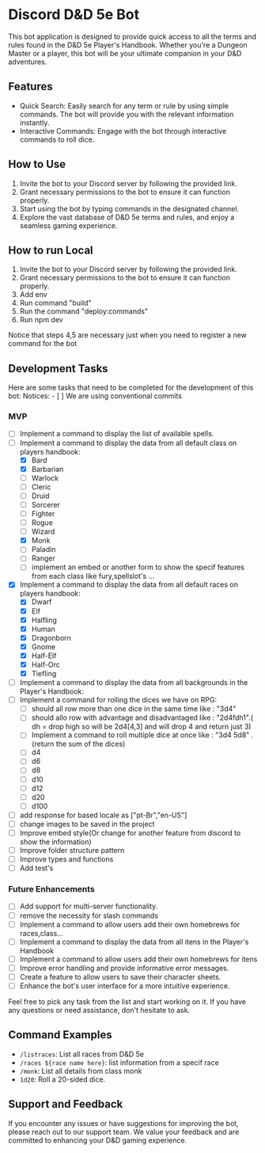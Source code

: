 # Discord D&D 5e Bot

This bot application is designed to provide quick access to all the terms and rules found in the D&D 5e Player's Handbook. Whether you're a Dungeon Master or a player, this bot will be your ultimate companion in your D&D adventures.

## Features

- Quick Search: Easily search for any term or rule by using simple commands. The bot will provide you with the relevant information instantly.
- Interactive Commands: Engage with the bot through interactive commands to roll dice.

## How to Use

1. Invite the bot to your Discord server by following the provided link.
2. Grant necessary permissions to the bot to ensure it can function properly.
3. Start using the bot by typing commands in the designated channel.
4. Explore the vast database of D&D 5e terms and rules, and enjoy a seamless gaming experience.


## How to run Local

1. Invite the bot to your Discord server by following the provided link.
2. Grant necessary permissions to the bot to ensure it can function properly.
3. Add env
4. Run command "build"
5. Run the command "deploy:commands"
6. Run npm dev

Notice that steps 4,5 are necessary just when you need to register a new command for the bot


## Development Tasks

Here are some tasks that need to be completed for the development of this bot:
Notices:
    - [ ] We are using conventional commits

### MVP
- [ ] Implement a command to display the list of available spells.
- [ ] Implement a command to display the data from all default class on players handbook:
    - [X] Bard
    - [X] Barbarian
    - [ ] Warlock
    - [ ] Cleric
    - [ ] Druid
    - [ ] Sorcerer
    - [ ] Fighter
    - [ ] Rogue
    - [ ] Wizard
    - [X] Monk
    - [ ] Paladin
    - [ ] Ranger
    - [ ] implement an embed or another form to show the specif features from each class like fury,spellslot's ...
- [X] Implement a command to display the data from all default races on players handbook:
    - [X] Dwarf
    - [X] Elf
    - [X] Halfling
    - [X] Human
    - [X] Dragonborn
    - [X] Gnome
    - [X] Half-Elf
    - [X] Half-Orc
    - [X] Tiefling
- [ ] Implement a command to display the data from all backgrounds in the Player's Handbook:
- [ ] Implement a command for rolling the dices we have on RPG:
    - [ ] should all row more than one dice in the same time like : "3d4"
    - [ ] should allo row with advantage and disadvantaged like : "2d4fdh1".( dh = drop high so will be 2d4[4,3] and will drop 4 and return just 3)
    - [ ] Implement a command to roll multiple dice at once like : "3d4 5d8" .(return the sum of the dices)
    - [ ] d4
    - [ ] d6
    - [ ] d8
    - [ ] d10
    - [ ] d12
    - [ ] d20
    - [ ] d100
- [ ] add response for based locale as ["pt-Br","en-US"]
- [ ] change images to be saved in the project
- [ ] Improve embed style(Or change for another feature from discord to show the information)
- [ ] Improve folder structure pattern
- [ ] Improve types and functions
- [ ] Add test's

### Future Enhancements

- [ ] Add support for multi-server functionality.
- [ ] remove the necessity for slash commands
- [ ] Implement a command to allow users add their own homebrews for races,class...
- [ ] Implement a command to display the data from all itens in the Player's Handbook
- [ ] Implement a command to allow users add their own homebrews for itens
- [ ] Improve error handling and provide informative error messages.
- [ ] Create a feature to allow users to save their character sheets.
- [ ] Enhance the bot's user interface for a more intuitive experience.

Feel free to pick any task from the list and start working on it. If you have any questions or need assistance, don't hesitate to ask.


## Command Examples

- `/listraces`: List all races from D&D 5e
- `/races ${race name here}`: list information from a specif race
- `/monk`: List all details from class monk
- `1d20`: Roll a 20-sided dice.

## Support and Feedback

If you encounter any issues or have suggestions for improving the bot, please reach out to our support team. We value your feedback and are committed to enhancing your D&D gaming experience.
